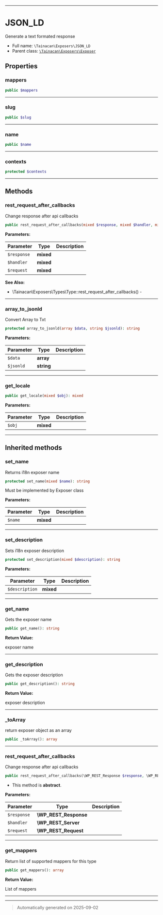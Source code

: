 ***

# JSON_LD

Generate a text formated response



* Full name: `\Tainacan\Exposers\JSON_LD`
* Parent class: [`\Tainacan\Exposers\Exposer`](./Exposer.md)



## Properties


### mappers



```php
public $mappers
```






***

### slug



```php
public $slug
```






***

### name



```php
public $name
```






***

### contexts



```php
protected $contexts
```






***

## Methods


### rest_request_after_callbacks

Change response after api callbacks

```php
public rest_request_after_callbacks(mixed $response, mixed $handler, mixed $request): \WP_REST_Response
```








**Parameters:**

| Parameter | Type | Description |
|-----------|------|-------------|
| `$response` | **mixed** |  |
| `$handler` | **mixed** |  |
| `$request` | **mixed** |  |





**See Also:**

* \Tainacan\Exposers\Types\Type::rest_request_after_callbacks() - 

***

### array_to_jsonld

Convert Array to Txt

```php
protected array_to_jsonld(array $data, string $jsonld): string
```








**Parameters:**

| Parameter | Type | Description |
|-----------|------|-------------|
| `$data` | **array** |  |
| `$jsonld` | **string** |  |





***

### get_locale



```php
public get_locale(mixed $obj): mixed
```








**Parameters:**

| Parameter | Type | Description |
|-----------|------|-------------|
| `$obj` | **mixed** |  |





***


## Inherited methods


### set_name

Returns i18n exposer name

```php
protected set_name(mixed $name): string
```

Must be implemented by Exposer class






**Parameters:**

| Parameter | Type | Description |
|-----------|------|-------------|
| `$name` | **mixed** |  |





***

### set_description

Sets i18n exposer description

```php
protected set_description(mixed $description): string
```








**Parameters:**

| Parameter | Type | Description |
|-----------|------|-------------|
| `$description` | **mixed** |  |





***

### get_name

Gets the exposer name

```php
public get_name(): string
```









**Return Value:**

exposer name




***

### get_description

Gets the exposer description

```php
public get_description(): string
```









**Return Value:**

exposer description




***

### _toArray

return exposer object as an array

```php
public _toArray(): array
```












***

### rest_request_after_callbacks

Change response after api callbacks

```php
public rest_request_after_callbacks(\WP_REST_Response $response, \WP_REST_Server $handler, \WP_REST_Request $request): \WP_REST_Response
```




* This method is **abstract**.



**Parameters:**

| Parameter | Type | Description |
|-----------|------|-------------|
| `$response` | **\WP_REST_Response** |  |
| `$handler` | **\WP_REST_Server** |  |
| `$request` | **\WP_REST_Request** |  |





***

### get_mappers

Return list of supported mappers for this type

```php
public get_mappers(): array
```









**Return Value:**

List of mappers




***


***
> Automatically generated on 2025-09-02

